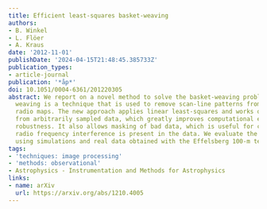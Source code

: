 ```yaml
---
title: Efficient least-squares basket-weaving
authors:
- B. Winkel
- L. Flöer
- A. Kraus
date: '2012-11-01'
publishDate: '2024-04-15T21:48:45.385733Z'
publication_types:
- article-journal
publication: '*åp*'
doi: 10.1051/0004-6361/201220305
abstract: We report on a novel method to solve the basket-weaving problem. Basket-
  weaving is a technique that is used to remove scan-line patterns from single-dish
  radio maps. The new approach applies linear least-squares and works on gridded maps
  from arbitrarily sampled data, which greatly improves computational efficiency and
  robustness. It also allows masking of bad data, which is useful for cases where
  radio frequency interference is present in the data. We evaluate the algorithms
  using simulations and real data obtained with the Effelsberg 100-m telescope.
tags:
- 'techniques: image processing'
- 'methods: observational'
- Astrophysics - Instrumentation and Methods for Astrophysics
links:
- name: arXiv
  url: https://arxiv.org/abs/1210.4005
---
```

